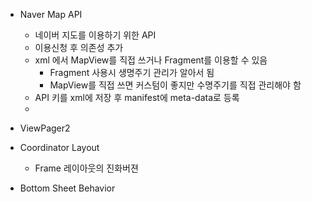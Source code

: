 - Naver Map API
  - 네이버 지도를 이용하기 위한 API
  - 이용신청 후 의존성 추가
  - xml 에서 MapView를 직접 쓰거나 Fragment를 이용할 수 있음
    - Fragment 사용시 생명주기 관리가 알아서 됨
    - MapView를 직접 쓰면 커스텀이 좋지만 수명주기를 직접 관리해야 함
  - API 키를 xml에 저장 후 manifest에 meta-data로 등록 
  - 
- ViewPager2



- Coordinator Layout
  - Frame 레이아웃의 진화버젼



- Bottom Sheet Behavior 
